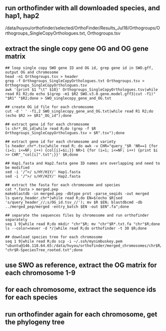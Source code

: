 ## run orthofinder with all downloaded species, and hap1, hap2
/data/huyou/orthofinder/selected/OrthoFinder/Results_Jul18/Orthogroups/Orthogroups_SingleCopyOrthologues.txt, Orthogroups.tsv

## extract the single copy gene OG and OG gene matrix
```
## loop single copy SWO gene ID and OG id, grep gene id in SWO.gff, output OG and chromosome
head -n1 Orthogroups.tsv > header
grep -f Orthogroups_SingleCopyOrthologues.txt Orthogroups.tsv > Orthogroups_SingleCopyOrthologues.tsv
awk '{print $1 "\t" $18}' Orthogroups_SingleCopyOrthologues.tsv|while read R1 R2;do echo $(grep -m1 $R2 SWO.v3.0.gene.model.gff3|cut -f1)" "$R1" "$R2;done > SWO_singlecopy_gene_and_OG.txt

## create OG id file for each chromosome
cut -d ' ' -f1,2 SWO_singlecopy_gene_and_OG.txt|while read R1 R2;do (echo $R2 >> $R1"_OG_id");done

## extract gene id for each chromosome
ls chr*_OG_id|while read R;do (grep -f $R Orthogroups_SingleCopyOrthologues.tsv > $R".tsv");done

## extract gene id for each chromosome and variety
ls header_chr*.tsv|while read R; do awk -v CHR="query_"$R 'NR==1 {for (i=1; i<=NF; i++) {col[i]=$i;}} NR>1 {for (i=1; i<=NF; i++) {print $i >> CHR"_"col[i]".txt";}}' $R;done

## Hap1.fasta and Hap2.fasta gene ID names are overlapping and need to be modified
sed -i '/^>/ s/HY/H1Y/' Hap1.fasta
sed -i '/^>/ s/HY/H2Y/' Hap2.fasta

## extract the fasta for each chromosome and species
cat *.fasta > merged.pep
makeblastdb -in merged.pep -dbtype prot -parse_seqids -out merged
ls query_header_chr*|while read R;do EN=$(echo $R|sed 's/query_header_//;s/OG_id.tsv_//'); mv $R $EN; blastdbcmd -db ../merged_pep/merged -entry_batch $EN -out $EN".fa";done

## separate the sequences files by chromosome and run orthofinder separately
seq 1 9|while read R;do mkdir "chr"$R; mv "chr"$R*.txt.fa "chr"$R;done
ls --color=never -d */|while read R;do orthofinder -t 30 $R;done

## download species tree for each chromosome
seq 1 9|while read R;do scp -i ~/.ssh/mynimbuskey.pem "ubuntu@146.118.64.65:/data/huyou/orthofinder/merged_chromosomes/chr$R/OrthoFinder/Results_Jul24/Species_Tree/SpeciesTree_rooted.txt" "chr$R-SpeciesTree_rooted.txt";done
```
## use SWO as reference, extract the OG matrix for each chromosome 1-9

## for each chromosome, extract the sequence ids for each species

## run orthofinder again for each chromosome, get the phylogeny tree
